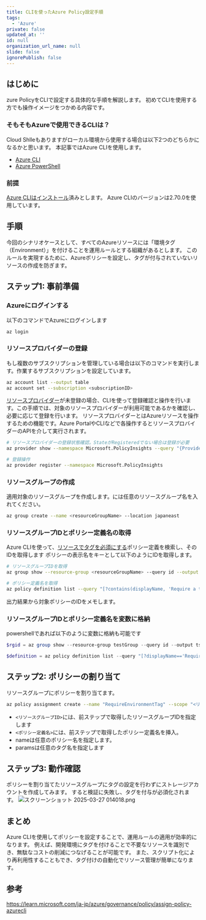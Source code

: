 ```yaml
---
title: CLIを使ったAzure Policy設定手順
tags:
  - 'Azure'
private: false
updated_at: ''
id: null
organization_url_name: null
slide: false
ignorePublish: false
---
```

## はじめに
zure PolicyをCLIで設定する具体的な手順を解説します。
初めてCLIを使用する方でも操作イメージをつかめる内容です。

### そもそもAzureで使用できるCLIは？
Cloud Shlleもありますがローカル環境から使用する場合は以下2つのどちらかになるかと思います。
本記事ではAzure CLIを使用します。
- [Azure CLI](https://learn.microsoft.com/ja-jp/cli/azure/what-is-azure-cli)
- [Azure PowerShell](https://learn.microsoft.com/ja-jp/powershell/azure/what-is-azure-powershell?view=azps-12.5.0)

### 前提
[Azure CLIはインストール](https://learn.microsoft.com/ja-jp/cli/azure/install-azure-cli)済みとします。
Azure CLIのバージョンは2.70.0を使用しています。

## 手順
今回のシナリオケースとして、すべてのAzureリソースには「環境タグ（Environment）」を付けることを運用ルールとする組織があるとします。
このルールを実現するために、Azureポリシーを設定し、タグが付与されていないリソースの作成を防ぎます。

## ステップ1: 事前準備
### Azureにログインする
以下のコマンドでAzureにログインします
  ```bash
  az login
  ```

### リソースプロバイダーの登録
もし複数のサブスクリプションを管理している場合は以下のコマンドを実行します。作業するサブスクリプションを設定しています。
```bash
az account list --output table
az account set --subscription <subscriptionID>
```

[リソースプロバイダー](https://learn.microsoft.com/ja-jp/azure/azure-resource-manager/management/resource-providers-and-types)が未登録の場合、CLIを使って登録確認と操作を行います。この手順では、対象のリソースプロバイダーが利用可能であるかを確認し、必要に応じて登録を行います。
リソースプロバイダーとはAzureリソースを操作するための機能です。Azure PortalやCLIなどで各操作するとリソースプロバイダーのAPIを介して実行されます。
```bash
# リソースプロバイダーの登録状態確認。StateがRegisteredでない場合は登録が必要
az provider show --namespace Microsoft.PolicyInsights --query "{Provider:namespace,State:registrationState}" --output table

# 登録操作
az provider register --namespace Microsoft.PolicyInsights
```

### リソースグループの作成
適用対象のリソースグループを作成します。<resourceGroupName>には任意のリソースグループ名を入れてください。
```bash
az group create --name <resourceGroupName> --location japaneast
```

### リソースグループIDとポリシー定義名の取得
Azure CLIを使って、[リソースでタグを必須にする](https://portal.azure.com/#blade/Microsoft_Azure_Policy/PolicyDetailBlade/definitionId/%2Fproviders%2FMicrosoft.Authorization%2FpolicyDefinitions%2F871b6d14-10aa-478d-b590-94f262ecfa99)ポリシー定義を検索し、そのIDを取得します
ポリシーの表示名をキーとして以下のようにIDを取得します。
```bash
# リソースグループIDを取得
az group show --resource-group <resourceGroupName> --query id --output table

# ポリシー定義名を取得
az policy definition list --query "[?contains(displayName, 'Require a tag on resources')].name" -o table
```
出力結果から対象ポリシーのIDをメモします。

### リソースグループIDとポリシー定義名を変数に格納
powershellであれば以下のように変数に格納も可能です
```powershell
$rgid = az group show --resource-group testGroup --query id --output tsv

$definition = az policy definition list --query "[?displayName=='Require a tag on resources'].name" --output tsv
```

## ステップ2: ポリシーの割り当て
リソースグループにポリシーを割り当てます。
```bash
az policy assignment create --name "RequireEnvironmentTag" --scope "<リソースグループID>" --policy "<ポリシー定義名>" --params '{\"tagName\":{\"value\":\"Environment\"}}'
```
- `<リソースグループID>`には、前ステップで取得したリソースグループIDを指定します
- `<ポリシー定義名>`には、前ステップで取得したポリシー定義名を挿入。
- nameは任意のポリシー名を指定します。
- paramsは任意のタグ名を指定します

## ステップ3: 動作確認
ポリシーを割り当てたリソースグループにタグの設定を行わずにストレージアカウントを作成してみます。
すると検証に失敗し、タグを付与が必須化されます。
![スクリーンショット 2025-03-27 014018.png](https://qiita-image-store.s3.ap-northeast-1.amazonaws.com/0/1518953/6a983f79-b45f-4c0e-8cb1-b72cd8e3e0bc.png)

## まとめ
Azure CLIを使用してポリシーを設定することで、運用ルールの適用が効率的になります。
例えば、開発環境にタグを付けることで不要なリソースを識別でき、無駄なコストの削減につなげることが可能です。
また、スクリプト化により再利用性することもでき、タグ付けの自動化でリソース管理が簡単になります。

## 参考
https://learn.microsoft.com/ja-jp/azure/governance/policy/assign-policy-azurecli